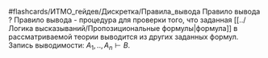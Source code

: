 #flashcards/ИТМО_гейдев/Дискретка/Правила_вывода
Правило вывода
?
Правило вывода - процедура для проверки того, что заданная [[../Логика высказываний/Пропозициональные формулы|формула]] в рассматриваемой теории выводится из других заданных формул.
Запись выводимости: $A_1, .., A_n \vdash B$.
